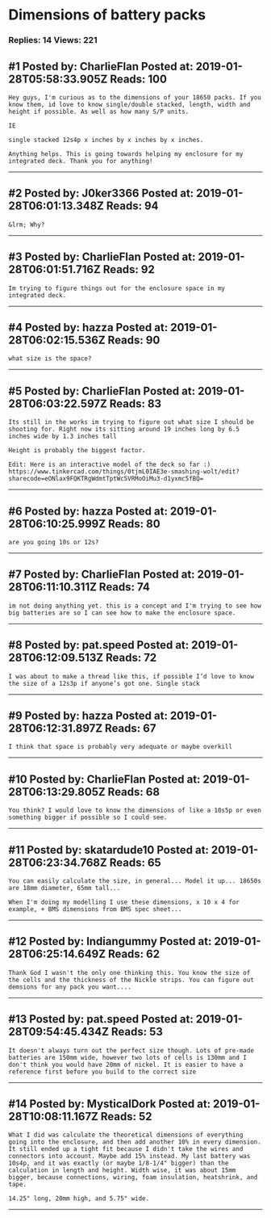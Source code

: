 # Dimensions of battery packs

### Replies: 14 Views: 221

## \#1 Posted by: CharlieFlan Posted at: 2019-01-28T05:58:33.905Z Reads: 100

```
Hey guys, I'm curious as to the dimensions of your 18650 packs. If you know them, id love to know single/double stacked, length, width and height if possible. As well as how many S/P units. 

IE

single stacked 12s4p x inches by x inches by x inches. 

Anything helps. This is going towards helping my enclosure for my integrated deck. Thank you for anything!
```

---
## \#2 Posted by: J0ker3366 Posted at: 2019-01-28T06:01:13.348Z Reads: 94

```
&lrm; Why?
```

---
## \#3 Posted by: CharlieFlan Posted at: 2019-01-28T06:01:51.716Z Reads: 92

```
Im trying to figure things out for the enclosure space in my integrated deck.
```

---
## \#4 Posted by: hazza Posted at: 2019-01-28T06:02:15.536Z Reads: 90

```
what size is the space?
```

---
## \#5 Posted by: CharlieFlan Posted at: 2019-01-28T06:03:22.597Z Reads: 83

```
Its still in the works im trying to figure out what size I should be shooting for. Right now its sitting around 19 inches long by 6.5 inches wide by 1.3 inches tall

Height is probably the biggest factor.

Edit: Here is an interactive model of the deck so far :) https://www.tinkercad.com/things/0tjmL0IAE3e-smashing-wolt/edit?sharecode=eONlax9FQKTRgWdmtTptWc5VRMoOiMu3-d1yxmc5fBQ=
```

---
## \#6 Posted by: hazza Posted at: 2019-01-28T06:10:25.999Z Reads: 80

```
are you going 10s or 12s?
```

---
## \#7 Posted by: CharlieFlan Posted at: 2019-01-28T06:11:10.311Z Reads: 74

```
im not doing anything yet. this is a concept and I'm trying to see how big batteries are so I can see how to make the enclosure space.
```

---
## \#8 Posted by: pat.speed Posted at: 2019-01-28T06:12:09.513Z Reads: 72

```
I was about to make a thread like this, if possible I’d love to know the size of a 12s3p if anyone’s got one. Single stack
```

---
## \#9 Posted by: hazza Posted at: 2019-01-28T06:12:31.897Z Reads: 67

```
I think that space is probably very adequate or maybe overkill
```

---
## \#10 Posted by: CharlieFlan Posted at: 2019-01-28T06:13:29.805Z Reads: 68

```
You think? I would love to know the dimensions of like a 10s5p or even something bigger if possible so I could see.
```

---
## \#11 Posted by: skatardude10 Posted at: 2019-01-28T06:23:34.768Z Reads: 65

```
You can easily calculate the size, in general... Model it up... 18650s are 18mm diameter, 65mm tall... 

When I'm doing my modelling I use these dimensions, x 10 x 4 for example, + BMS dimensions from BMS spec sheet...
```

---
## \#12 Posted by: Indiangummy Posted at: 2019-01-28T06:25:14.649Z Reads: 62

```
Thank God I wasn't the only one thinking this. You know the size of the cells and the thickness of the Nickle strips. You can figure out demsions for any pack you want....
```

---
## \#13 Posted by: pat.speed Posted at: 2019-01-28T09:54:45.434Z Reads: 53

```
It doesn't always turn out the perfect size though. Lots of pre-made batteries are 150mm wide, however two lots of cells is 130mm and I don't think you would have 20mm of nickel. It is easier to have a reference first before you build to the correct size
```

---
## \#14 Posted by: MysticalDork Posted at: 2019-01-28T10:08:11.167Z Reads: 52

```
What I did was calculate the theoretical dimensions of everything going into the enclosure, and then add another 10% in every dimension. It still ended up a tight fit because I didn't take the wires and connectors into account. Maybe add 15% instead. My last battery was 10s4p, and it was exactly (or maybe 1/8-1/4" bigger) than the calculation in length and height. Width wise, it was about 15mm bigger, because connections, wiring, foam insulation, heatshrink, and tape.

14.25" long, 20mm high, and 5.75" wide.
```

---
